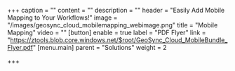+++
caption = ""
content = ""
description = ""
header = "Easily Add Mobile Mapping to Your Workflows!"
image = "/images/geosync_cloud_mobilemapping_webimage.png"
title = "Mobile Mapping"
video = ""
[button]
enable = true
label = "PDF Flyer"
link = "https://ztools.blob.core.windows.net/$root/GeoSync_Cloud_MobileBundle_Flyer.pdf"
[menu.main]
parent = "Solutions"
weight = 2

+++
